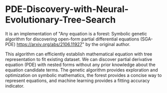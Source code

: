 # PDE-Discovery-with-Neural-Evolutionary-Tree-Search
It is an implementation of "Any equation is a forest: Symbolic genetic algorithm for discovering open-form partial differential equations (SGA-PDE) https://arxiv.org/abs/2106.11927" by the original author.  

This algorithm can efficiently establish mathematical equation with tree representation to fit existing dataset. We can discover partial derivative equation (PDE) with nested forms without any prior knowledge about the equation candidate terms. The genetic algorithm provides exploration and optimization on symbolic mathematics, the forest provides a concise way to represent equations, and machine learning provides a fitting accuracy indicator.

